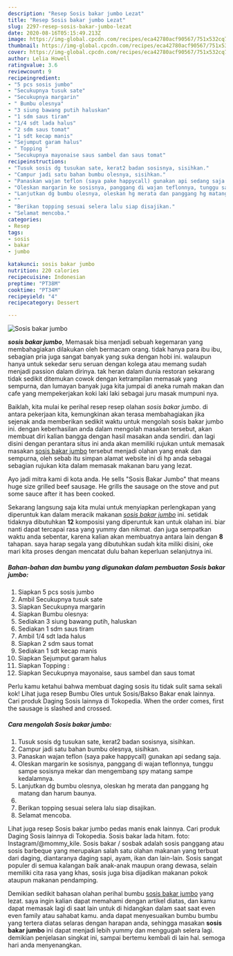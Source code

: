 ```yaml
---
description: "Resep Sosis bakar jumbo Lezat"
title: "Resep Sosis bakar jumbo Lezat"
slug: 2297-resep-sosis-bakar-jumbo-lezat
date: 2020-08-16T05:15:49.213Z
image: https://img-global.cpcdn.com/recipes/eca42780acf90567/751x532cq70/sosis-bakar-jumbo-foto-resep-utama.jpg
thumbnail: https://img-global.cpcdn.com/recipes/eca42780acf90567/751x532cq70/sosis-bakar-jumbo-foto-resep-utama.jpg
cover: https://img-global.cpcdn.com/recipes/eca42780acf90567/751x532cq70/sosis-bakar-jumbo-foto-resep-utama.jpg
author: Lelia Howell
ratingvalue: 3.6
reviewcount: 9
recipeingredient:
- "5 pcs sosis jumbo"
- "Secukupnya tusuk sate"
- "Secukupnya margarin"
- " Bumbu olesnya"
- "3 siung bawang putih haluskan"
- "1 sdm saus tiram"
- "1/4 sdt lada halus"
- "2 sdm saus tomat"
- "1 sdt kecap manis"
- "Sejumput garam halus"
- " Topping "
- "Secukupnya mayonaise saus sambel dan saus tomat"
recipeinstructions:
- "Tusuk sosis dg tusukan sate, kerat2 badan sosisnya, sisihkan."
- "Campur jadi satu bahan bumbu olesnya, sisihkan."
- "Panaskan wajan teflon (saya pake happycall) gunakan api sedang saja."
- "Oleskan margarin ke sosisnya, panggang di wajan teflonnya, tunggu sampe sosisnya mekar dan mengembang spy matang sampe kedalamnya."
- "Lanjutkan dg bumbu olesnya, oleskan hg merata dan panggang hg matang dan harum baunya."
- ""
- "Berikan topping sesuai selera lalu siap disajikan."
- "Selamat mencoba."
categories:
- Resep
tags:
- sosis
- bakar
- jumbo

katakunci: sosis bakar jumbo 
nutrition: 220 calories
recipecuisine: Indonesian
preptime: "PT38M"
cooktime: "PT34M"
recipeyield: "4"
recipecategory: Dessert

---
```



![Sosis bakar jumbo](https://img-global.cpcdn.com/recipes/eca42780acf90567/751x532cq70/sosis-bakar-jumbo-foto-resep-utama.jpg)

<b><i>sosis bakar jumbo</i></b>, Memasak bisa menjadi sebuah kegemaran yang membahagiakan dilakukan oleh bermacam orang. tidak hanya para ibu ibu, sebagian pria juga sangat banyak yang suka dengan hobi ini. walaupun hanya untuk sekedar seru seruan dengan kolega atau memang sudah menjadi passion dalam dirinya. tak heran dalam dunia restoran sekarang tidak sedikit ditemukan cowok dengan ketrampilan memasak yang sempurna, dan lumayan banyak juga kita jumpai di aneka rumah makan dan cafe yang mempekerjakan koki laki laki sebagai juru masak mumpuni nya.

Baiklah, kita mulai ke perihal resep resep olahan <i>sosis bakar jumbo</i>. di antara pekerjaan kita, kemungkinan akan terasa membahagiakan jika sejenak anda memberikan sedikit waktu untuk mengolah sosis bakar jumbo ini. dengan keberhasilan anda dalam mengolah masakan tersebut, akan membuat diri kalian bangga dengan hasil masakan anda sendiri. dan lagi disini dengan perantara situs ini anda akan memiliki rujukan untuk memasak masakan <u>sosis bakar jumbo</u> tersebut menjadi olahan yang enak dan sempurna, oleh sebab itu simpan alamat website ini di hp anda sebagai sebagian rujukan kita dalam memasak makanan baru yang lezat.

Ayo jadi mitra kami di kota anda. He sells &#34;Sosis Bakar Jumbo&#34; that means huge size grilled beef sausage. He grills the sausage on the stove and put some sauce after it has been cooked.


Sekarang langsung saja kita mulai untuk menyiapkan perlengkapan yang diperuntuk kan dalam meracik makanan <u><i>sosis bakar jumbo</i></u> ini. setidak tidaknya dibutuhkan <b>12</b> komposisi yang diperuntuk kan untuk olahan ini. biar nanti dapat tercapai rasa yang yummy dan nikmat. dan juga sempatkan waktu anda sebentar, karena kalian akan membuatnya antara lain dengan <b>8</b> tahapan. saya harap segala yang dibutuhkan sudah kita miliki disini, oke mari kita proses dengan mencatat dulu bahan keperluan selanjutnya ini.

<!--inarticleads1-->

##### Bahan-bahan dan bumbu yang digunakan dalam pembuatan Sosis bakar jumbo:

1. Siapkan 5 pcs sosis jumbo
1. Ambil Secukupnya tusuk sate
1. Siapkan Secukupnya margarin
1. Siapkan  Bumbu olesnya:
1. Sediakan 3 siung bawang putih, haluskan
1. Sediakan 1 sdm saus tiram
1. Ambil 1/4 sdt lada halus
1. Siapkan 2 sdm saus tomat
1. Sediakan 1 sdt kecap manis
1. Siapkan Sejumput garam halus
1. Siapkan  Topping :
1. Siapkan Secukupnya mayonaise, saus sambel dan saus tomat


Perlu kamu ketahui bahwa membuat daging sosis itu tidak sulit sama sekali kok! Lihat juga resep Bumbu Oles untuk Sosis/Bakso Bakar enak lainnya. Cari produk Daging Sosis lainnya di Tokopedia. When the order comes, first the sausage is slashed and crossed. 

<!--inarticleads2-->

##### Cara mengolah Sosis bakar jumbo:

1. Tusuk sosis dg tusukan sate, kerat2 badan sosisnya, sisihkan.
1. Campur jadi satu bahan bumbu olesnya, sisihkan.
1. Panaskan wajan teflon (saya pake happycall) gunakan api sedang saja.
1. Oleskan margarin ke sosisnya, panggang di wajan teflonnya, tunggu sampe sosisnya mekar dan mengembang spy matang sampe kedalamnya.
1. Lanjutkan dg bumbu olesnya, oleskan hg merata dan panggang hg matang dan harum baunya.
1. 
1. Berikan topping sesuai selera lalu siap disajikan.
1. Selamat mencoba.


Lihat juga resep Sosis bakar jumbo pedas manis enak lainnya. Cari produk Daging Sosis lainnya di Tokopedia. Sosis bakar lada hitam. foto: Instagram/@mommy_kile. Sosis bakar / sosbak adalah sosis panggang atau sosis barbeque yang merupakan salah satu olahan makanan yang terbuat dari daging, diantaranya daging sapi, ayam, ikan dan lain-lain. Sosis sangat populer di semua kalangan baik anak-anak maupun orang dewasa, selain memiliki cita rasa yang khas, sosis juga bisa dijadikan makanan pokok ataupun makanan pendamping. 

Demikian sedikit bahasan olahan perihal bumbu <u>sosis bakar jumbo</u> yang lezat. saya ingin kalian dapat memahami dengan artikel diatas, dan kamu dapat memasak lagi di saat lain untuk di hidangkan dalam saat saat even even family atau sahabat kamu. anda dapat menyesuaikan bumbu bumbu yang tertera diatas selaras dengan harapan anda, sehingga masakan <b>sosis bakar jumbo</b> ini dapat menjadi lebih yummy dan menggugah selera lagi. demikian penjelasan singkat ini, sampai bertemu kembali di lain hal. semoga hari anda menyenangkan.
